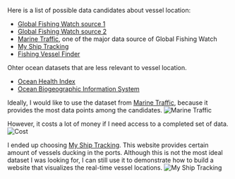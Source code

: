 Here is a list of possible data candidates about vessel location:

* [Global Fishing Watch source 1](http://globalfishingwatch.io/)
* [Global Fishing Watch source 2](https://github.com/GlobalFishingWatch/treniformis/tree/0.1/treniformis/_assets/GFW/FISHING_MMSI/KNOWN_AND_LIKELY)
* [Marine Traffic](https://www.marinetraffic.com/), one of the major data source of Global Fishing Watch  
* [My Ship Tracking](http://www.myshiptracking.com/)
* [Fishing Vessel Finder](http://www.fao.org/figis/vrmf/finder/search/#.WRDlEonyu9Z)



Ohter ocean datasets that are less relevant to vessel location.
* [Ocean Health Index](http://www.oceanhealthindex.org/)
* [Ocean Biogeographic Information System](http://www.iobis.org)


Ideally, I would like to use the dataset from [Marine Traffic](https://www.marinetraffic.com/), because it provides the most data points among the candidates.
![Marine Traffic](http://i.imgur.com/io9AhNT.jpg)

However, it costs a lot of money if I need access to a completed set of data.  
![Cost](http://i.imgur.com/Aud2nY3.png)

I ended up choosing [My Ship Tracking](http://www.myshiptracking.com/). This website provides certain amount of vessels ducking in the ports. Although this is not the most ideal dataset I was looking for, I can still use it to demonstrate how to build a website that visualizes the real-time vessel locations.
![My Ship Tracking](http://i.imgur.com/kOr0TJp.png)

